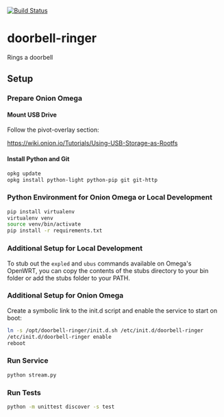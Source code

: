 [![Build Status](https://travis-ci.org/atesgoral/doorbell-ringer.svg?branch=master)](https://travis-ci.org/atesgoral/doorbell-ringer)

# doorbell-ringer
Rings a doorbell

## Setup

### Prepare Onion Omega

#### Mount USB Drive

Follow the pivot-overlay section:

https://wiki.onion.io/Tutorials/Using-USB-Storage-as-Rootfs

#### Install Python and Git

```sh
opkg update
opkg install python-light python-pip git git-http
```

### Python Environment for Onion Omega or Local Development

```sh
pip install virtualenv
virtualenv venv
source venv/bin/activate
pip install -r requirements.txt
```

### Additional Setup for Local Development

To stub out the `expled` and `ubus` commands available on Omega's OpenWRT, you can copy the contents of the stubs directory to your bin folder or add the stubs folder to your PATH.

### Additional Setup for Onion Omega

Create a symbolic link to the init.d script and enable the service to start on boot:

```sh
ln -s /opt/doorbell-ringer/init.d.sh /etc/init.d/doorbell-ringer
/etc/init.d/doorbell-ringer enable
reboot
```

### Run Service

```sh
python stream.py
```

### Run Tests

```sh
python -m unittest discover -s test
```
